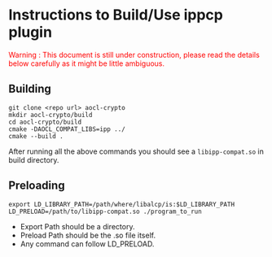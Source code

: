 # Instructions to Build/Use ippcp plugin

<span style="color:red">Warning : This document is still under construction, please read the details below carefully as it might be little ambiguous.</span>

## Building

```
git clone <repo url> aocl-crypto
mkdir aocl-crypto/build
cd aocl-crypto/build
cmake -DAOCL_COMPAT_LIBS=ipp ../
cmake --build .
```

After running all the above commands you should see a `libipp-compat.so` in build directory.

## Preloading

```
export LD_LIBRARY_PATH=/path/where/libalcp/is:$LD_LIBRARY_PATH
LD_PRELOAD=/path/to/libipp-compat.so ./program_to_run
```

* Export Path should be a directory.
* Preload Path should be the .so file itself.
* Any command can follow LD_PRELOAD.